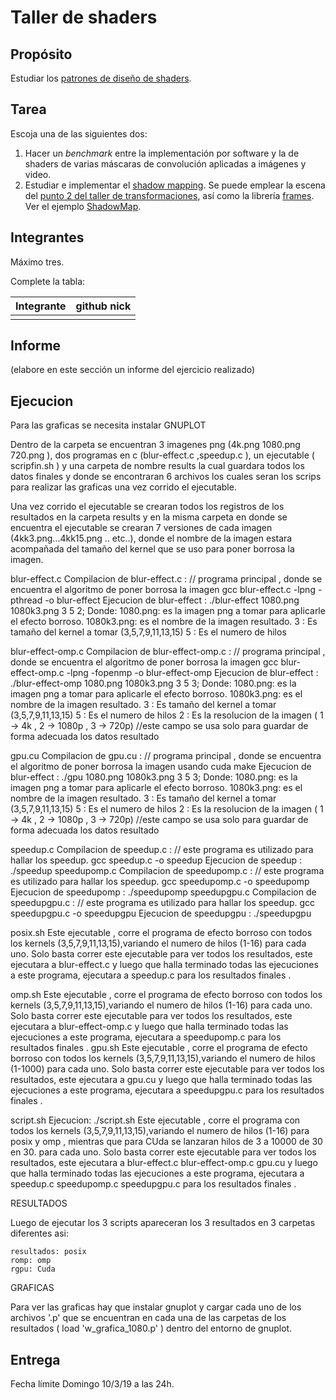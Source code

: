 

# Taller de shaders

## Propósito

Estudiar los [patrones de diseño de shaders](http://visualcomputing.github.io/Shaders/#/4).

## Tarea

Escoja una de las siguientes dos:

1. Hacer un _benchmark_ entre la implementación por software y la de shaders de varias máscaras de convolución aplicadas a imágenes y video.
2. Estudiar e implementar el [shadow mapping](http://www.opengl-tutorial.org/intermediate-tutorials/tutorial-16-shadow-mapping/). Se puede emplear la escena del [punto 2 del taller de transformaciones](https://github.com/VisualComputing/Transformations_ws), así como la librería [frames](https://github.com/VisualComputing/frames). Ver el ejemplo [ShadowMap](https://github.com/VisualComputing/frames/tree/master/examples/demos/ShadowMap).

## Integrantes

Máximo tres.

Complete la tabla:

| Integrante | github nick |
|------------|-------------|
|            |             |

## Informe

(elabore en este sección un informe del ejercicio realizado)


## Ejecucion




Para las graficas se necesita instalar GNUPLOT

Dentro de la carpeta se encuentran 3 imagenes png (4k.png 1080.png 720.png ), dos programas en c (blur-effect.c ,speedup.c  ),  un ejecutable ( scripfin.sh ) y una carpeta de nombre results  la cual guardara todos los datos finales y donde se encontraran 6 archivos los cuales seran los scrips para realizar las graficas una vez corrido el ejecutable. 

Una vez corrido el ejecutable se crearan todos los registros de los resultados en la carpeta results y en la misma carpeta en donde se encuentra el ejecutable se crearan 7 versiones de cada imagen (4kk3.png...4kk15.png .. etc..), donde el nombre de la imagen estara acompañada del tamaño del kernel que se uso para poner borrosa la imagen.

blur-effect.c
	Compilacion de blur-effect.c : // programa principal , donde se encuentra el algoritmo de poner borrosa la imagen
		gcc blur-effect.c -lpng -pthread -o blur-effect
	Ejecucion de blur-effect :
		./blur-effect 1080.png 1080k3.png 3 5 2;
		Donde:
			1080.png: es la imagen png a tomar para aplicarle el efecto borroso.
			1080k3.png:  es el nombre de la imagen resultado.
			3 :  Es  tamaño del kernel a tomar (3,5,7,9,11,13,15)
			5 :  Es el numero de hilos 

blur-effect-omp.c
	Compilacion de blur-effect-omp.c : // programa principal , donde se encuentra el algoritmo de poner borrosa la imagen
		gcc blur-effect-omp.c  -lpng -fopenmp -o  blur-effect-omp
	Ejecucion de blur-effect :
		./blur-effect-omp 1080.png 1080k3.png 3 5 3;
		Donde:
			1080.png: es la imagen png a tomar para aplicarle el efecto borroso.
			1080k3.png:  es el nombre de la imagen resultado.
			3 :  Es  tamaño del kernel a tomar (3,5,7,9,11,13,15)
			5 :  Es el numero de hilos
			2 :  Es la resolucion de la imagen ( 1 -> 4k , 2 -> 1080p , 3 -> 720p) //este campo se usa solo para guardar de forma adecuada los datos resultado

gpu.cu
	Compilacion de gpu.cu : // programa principal , donde se encuentra el algoritmo de poner borrosa la imagen usando cuda
		make
	Ejecucion de blur-effect :
		./gpu 1080.png 1080k3.png 3 5 3;
		Donde:
			1080.png: es la imagen png a tomar para aplicarle el efecto borroso.
			1080k3.png:  es el nombre de la imagen resultado.
			3 :  Es  tamaño del kernel a tomar (3,5,7,9,11,13,15)
			5 :  Es el numero de hilos
			2 :  Es la resolucion de la imagen ( 1 -> 4k , 2 -> 1080p , 3 -> 720p) //este campo se usa solo para guardar de forma adecuada los datos resultado



speedup.c
	Compilacion de speedup.c : // este programa es utilizado para hallar los speedup. 
	  	 gcc speedup.c  -o speedup
	Ejecucion de speedup :
		./speedup
speedupomp.c
	Compilacion de speedupomp.c : // este programa es utilizado para hallar los speedup. 
	  	 gcc speedupomp.c  -o speedupomp
	Ejecucion de speedupomp :
		./speedupomp
speedupgpu.c
	Compilacion de speedupgpu.c : // este programa es utilizado para hallar los speedup. 
	  	 gcc speedupgpu.c  -o speedupgpu
	Ejecucion de speedupgpu :
		./speedupgpu

posix.sh
	Este ejecutable , corre el programa  de efecto borroso con todos los kernels (3,5,7,9,11,13,15),variando el numero de hilos (1-16) para cada uno. Solo basta correr este ejecutable para ver todos los resultados, este ejecutara a blur-effect.c   y luego que halla terminado todas las ejecuciones a este programa, ejecutara a speedup.c para los resultados finales .

omp.sh
	Este ejecutable , corre el programa  de efecto borroso con todos los kernels (3,5,7,9,11,13,15),variando el numero de hilos (1-16) para cada uno. Solo basta correr este ejecutable para ver todos los resultados, este ejecutara a blur-effect-omp.c  y luego que halla terminado todas las ejecuciones a este programa, ejecutara a speedupomp.c para los resultados finales .
gpu.sh
	Este ejecutable , corre el programa  de efecto borroso con todos los kernels (3,5,7,9,11,13,15),variando el numero de hilos (1-1000) para cada uno. Solo basta correr este ejecutable para ver todos los resultados, este ejecutara a gpu.cu  y luego que halla terminado todas las ejecuciones a este programa, ejecutara a speedupgpu.c para los resultados finales .

script.sh
	Ejecucion:
		./script.sh
		Este ejecutable , corre el programa con todos los kernels (3,5,7,9,11,13,15),variando el numero de hilos (1-16) para posix y omp , mientras que para CUda se lanzaran hilos de 3 a 10000 de 30 en 30. para cada uno. Solo basta correr este ejecutable para ver todos los resultados, este ejecutara a blur-effect.c blur-effect-omp.c gpu.cu y luego que halla terminado todas las ejecuciones a este programa, ejecutara a speedup.c speedupomp.c speedupgpu.c para los resultados finales . 



RESULTADOS

Luego de ejecutar los 3 scripts  apareceran los 3 resultados en 3 carpetas diferentes asi:

	resultados: posix
	romp: omp
	rgpu: Cuda
GRAFICAS 

Para ver las graficas hay que instalar gnuplot y cargar cada uno de los archivos '.p' que se encuentran en cada una de las  carpetas  de los resultados ( load 'w_grafica_1080.p' ) dentro del entorno de gnuplot.



## Entrega

Fecha límite Domingo 10/3/19 a las 24h.
